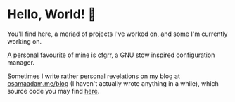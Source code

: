 # Hello, World! :wave:

You'll find here, a meriad of projects I've worked on, and some I'm currently working on.

A personal favourite of mine is [cfgrr](https://github.com/osamaadam/cfgrr), a GNU stow inspired configuration manager.

Sometimes I write rather personal revelations on my blog at [osamaadam.me/blog](https://osamaadam.me/blog) (I haven't actually wrote anything in a while), which source code you may find [here](https://github.com/osamaadam/personal-website).
